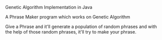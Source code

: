 Genetic Algorithm Implementation in Java

A Phrase Maker program which works on Genetic Algorithm

Give a Phrase and it'll generate a population of random phrases and with the help of those random phrases, it'll try to make your phrase.
